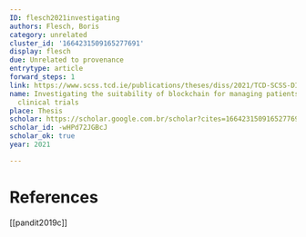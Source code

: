 ```yaml
---
ID: flesch2021investigating
authors: Flesch, Boris
category: unrelated
cluster_id: '1664231509165277691'
display: flesch
due: Unrelated to provenance
entrytype: article
forward_steps: 1
link: https://www.scss.tcd.ie/publications/theses/diss/2021/TCD-SCSS-DISSERTATION-2021-046.pdf
name: Investigating the suitability of blockchain for managing patients consent in
  clinical trials
place: Thesis
scholar: https://scholar.google.com.br/scholar?cites=1664231509165277691&as_sdt=2005&sciodt=0,5&hl=en
scholar_id: -wHPd72JGBcJ
scholar_ok: true
year: 2021

---
```


# References

[[pandit2019c]]
